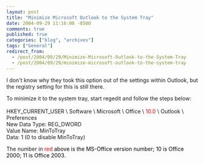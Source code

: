 ```yaml
---
layout: post
title: "Minimize Microsoft Outlook to the System Tray"
date: 2004-09-29 11:16:00 -0500
comments: true
published: true
categories: ["blog", "archives"]
tags: ["General"]
redirect_from: 
  - /post/2004/09/29/Minimize-Microsoft-Outlook-to-the-System-Tray
  - /post/2004/09/29/minimize-microsoft-outlook-to-the-system-tray
---
```

<!-- more -->
<P>I don't know why they took this option out of the settings within Outlook, but the registry setting for this is still there.</P>
<P>To minimize it to the system tray, start regedit and follow the steps below:<BR><BR>HKEY_CURRENT_USER \ Software \ Microsoft \ Office \ <FONT color=#ff0000>10.0</FONT> \ Outlook \ Preferences <BR>New Data Type: REG_DWORD <BR>Value Name: MinToTray <BR>Data: 1 (0 to disable MinToTray)</P>
<P>The number in <FONT color=#ff0000>red </FONT><FONT color=#000000>above is the MS-Office version number; 10 is Office 2000; 11 is Office 2003.</FONT></P>
